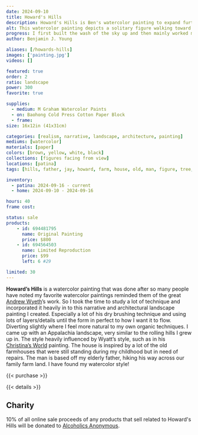 ```yaml
---
date: 2024-09-10
title: Howard's Hills
description: Howard's Hills is Ben's watercolor painting to expand further in Andrew Wyeth's style and technique.
alt: This watercolor painting depicts a solitary figure walking toward a rustic white farmhouse, set against a backdrop of rolling hills and bare trees under a soft, muted sky.
progress: I first built the wash of the sky up and then mainly worked my way down the painting. Covering the house and man in masking liquid to later paint for a more detailed focus and to stand out against the rest of the flow of the brush strokes. This painting easily has thousands of layers added to it and working on it spanned over several months. You can easily see all hundreds of brush strokes as you closely look in to the tree. Lots of lifting used in key areas to help shape the values and balance of the scene. I tried to use dry brushing as much as possible in this painting, on the top most layers. Sometimes later going over and blending the hard dried edges where I didn't feel it was fit to the style's atmosphere.
author: Benjamin J. Young

aliases: [/howards-hills]
images: ['painting.jpg']
videos: []

featured: true
order: 2
ratio: landscape
power: 300
favorite: true

supplies:
  - medium: M Graham Watercolor Paints
  - on: Baohong Cold Press Cotton Paper Block
  - frame: 
size: 16x12in (41x31cm)

categories: [realism, narrative, landscape, architecture, painting]
mediums: [watercolor]
materials: [paper]
colors: [brown, yellow, white, black]
collections: [figures facing from view]
locations: [patina]
tags: [hills, father, jay, howard, farm, house, old, man, figure, tree, muted, countryside, building, outdoors, autumn, solitary, rustic, farmhouse, east sparta, ohio]

inventory:
  - patina: 2024-09-16 - current
  - home: 2024-09-10 - 2024-09-16

hours: 40
frame cost: 

status: sale
products:
    - id: 694481795
      name: Original Painting
      price: $800
    - id: 694564503
      name: Limited Reproduction
      price: $99
      left: 6 #29

limited: 30
---
```


**Howard’s Hills** is a watercolor painting that was done after so many people have noted my favorite watercolor paintings reminded them of the great [Andrew Wyeth](https://en.wikipedia.org/wiki/Andrew_Wyeth)’s work. So I took the time to study a lot of technique and incorporated it heavily in to this narrative and architectural landscape painting I created. Especially a lot of his dry brushing technique and using lots of layers/details until the form in perfect to how I want it to flow. Diverting slightly where I feel more natural to my own organic techniques. I came up with an Appalachia landscape, very similar to the rolling hills I grew up in. The style heavily influenced by Wyatt’s style, such as in his [Christina’s World](https://www.moma.org/collection/works/78455) painting. The house is inspired by a lot of the old farmhouses that were still standing during my childhood but in need of repairs. The man is based off my elderly father, hiking his way across our family farm land. I have found my watercolor style!

{{< purchase >}}

{{< details >}}

## Charity ##

10% of all online sale proceeds of any products that sell related to Howard's Hills will be donated to [Alcoholics Anonymous](https://www.aa.org).